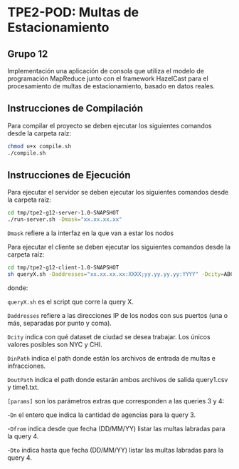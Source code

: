 # TPE2-POD: Multas de Estacionamiento
## Grupo 12
Implementación una aplicación de consola que utiliza el modelo de programación MapReduce junto con el framework HazelCast para el procesamiento de multas de estacionamiento, basado en datos reales. 

## Instrucciones de Compilación

Para compilar el proyecto se deben ejecutar los siguientes comandos desde la carpeta raíz:

```bash
chmod u+x compile.sh 
./compile.sh 
```

## Instrucciones de Ejecución

Para ejecutar el servidor se deben ejecutar los siguientes comandos desde la carpeta raíz:

```bash
cd tmp/tpe2-g12-server-1.0-SNAPSHOT
./run-server.sh -Dmask="xx.xx.xx.xx"
```
`Dmask` refiere a la interfaz en la que van a estar los nodos

Para ejecutar el cliente se deben ejecutar los siguientes comandos desde la carpeta raíz:

```bash
cd tmp/tpe2-g12-client-1.0-SNAPSHOT
sh queryX.sh -Daddresses="xx.xx.xx.xx:XXXX;yy.yy.yy.yy:YYYY" -Dcity=ABC -DinPath=XX -DoutPath=YY [params]
```

donde:

`queryX.sh` es el script que corre la query X.

`Daddresses` refiere a las direcciones IP de los nodos con sus puertos (una o más, separadas por punto y coma).

`Dcity` indica con qué dataset de ciudad se desea trabajar. Los únicos valores posibles son NYC y CHI.

`DinPath` indica el path donde están los archivos de entrada de multas e infracciones.

`DoutPath` indica el path donde estarán ambos archivos de salida query1.csv y time1.txt.

`[params]` son los parámetros extras que corresponden a las queries 3 y 4:

-`Dn` el entero que indica la cantidad de agencias para la query 3.

-`Dfrom` indica desde que fecha (DD/MM/YY) listar las multas labradas para la query 4.

-`Dto` indica hasta que fecha (DD/MM/YY) listar las multas labradas para la query 4.
